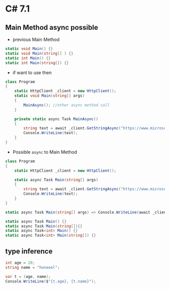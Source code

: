 # C# 7.1

## Main Method async possible

- previous Main Method 

```csharp
static void Main() {}
static void Main(string[] ) {}
static int Main() {}
static int Main(string[]) {}
```

- if want to use then 

```csharp
class Program
{
    static HttpClient _client = new HttpClient();
    static void Main(string[] args)
    {
        MainAsync(); //other async method call
    }

    private static async Task MainAsync()
    {
        string text = await _client.GetStringAsync("https://www.microsoft.com");
        Console.WriteLine(text);
    }
}
```

- Possible `async` to Main Method 

```csharp
class Program
{
    static HttpClient _client = new HttpClient();

    static async Task Main(string[] args)
    {
        string text = await _client.GetStringAsync("https://www.microsoft.com");
        Console.WriteLine(text);
    }
}
```

```csharp
static async Task Main(string[] args) => Console.WriteLine(await _client.GetStringAsync("https://www.microsoft.com"));
```

```csharp
static async Task Main() {}
static async Task Main(string[]){}
static async Task<int> Main() {}
static async Task<int> Main(string[]) {}
```

## type inference 

```csharp
int age = 20;
string name = "honeoel";

var t = (age, name);
Console.WriteLine($"{t.age}, {t.name}");
```
